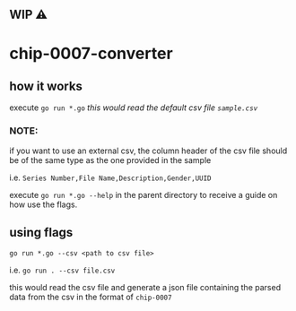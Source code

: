 ## WIP ⚠️
# chip-0007-converter

## how it works
execute  `go run *.go`
<i> this would read the default csv file `sample.csv` </i>

### NOTE:
<p> if you want to use an external csv, the column header of the csv file should be of the same type as the one provided in the sample </p>

i.e.
`Series Number,File Name,Description,Gender,UUID`


execute 
`go run *.go --help`
in the parent directory to receive a guide on how use the flags.


## using flags
`go run *.go --csv <path to csv file>`

i.e. `go run . --csv file.csv`

this would read the csv file and generate a json file containing the parsed data from the csv in the format of `chip-0007`
